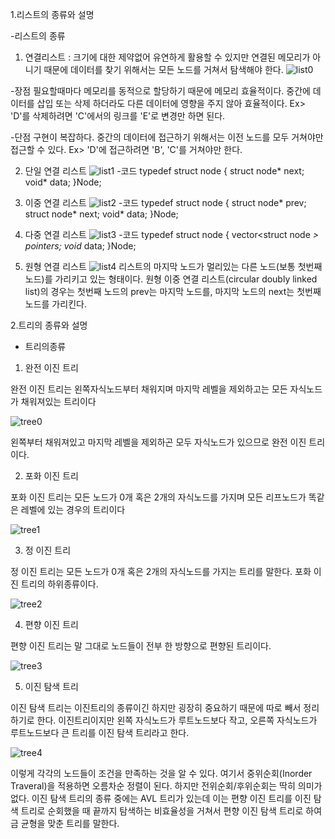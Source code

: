1.리스트의 종류와 설명

-리스트의 종류

1) 연결리스트 : 크기에 대한 제약없어 유연하게 활용할 수 있지만 연결된 메모리가 아니기 때문에 데이터를 찾기 위해서는 모든 노드를 거쳐서 탐색해야 한다.
![list0](https://user-images.githubusercontent.com/55431033/68275831-04067e80-00b0-11ea-8f53-0d0d8e9dcd34.png)

-장점
필요할때마다 메모리를 동적으로 할당하기 때문에 메모리 효율적이다.
중간에 데이터를 삽입 또는 삭제 하더라도 다른 데이터에 영향을 주지 않아 효율적이다.
Ex> 'D'를 삭제하려면 'C'에서의 링크를 'E'로 변경만 하면 된다.

-단점
구현이 복잡하다.
중간의 데이터에 접근하기 위해서는 이전 노드를 모두 거쳐야만 접근할 수 있다.
Ex> 'D'에 접근하려면 'B', 'C'를 거쳐야만 한다.

2) 단일 연결 리스트
![list1](https://user-images.githubusercontent.com/55431033/68275836-0a94f600-00b0-11ea-8a66-db9d222ce763.png)
-코드 
typedef struct node
{
    struct node* next;
    void* data;
}Node;

3) 이중 연결 리스트
![list2](https://user-images.githubusercontent.com/55431033/68275858-0ff24080-00b0-11ea-93bb-98a2df76682b.png)
-코드
typedef struct node
{
    struct node* prev;
    struct node* next;
    void* data;
}Node;

4) 다중 연결 리스트
![list3](https://user-images.githubusercontent.com/55431033/68275926-1a143f00-00b0-11ea-860e-9d265b5aa859.png)
-코드
typedef struct node
{
    vector<struct node *> pointers;
    void* data;
}Node;

5) 원형 연결 리스트
![list4](https://user-images.githubusercontent.com/55431033/68275982-21d3e380-00b0-11ea-94c8-9c836e91ae4c.png)
리스트의 마지막 노드가 멀리있는 다른 노드(보통 첫번째 노드)를 가리키고 있는 형태이다.
 원형 이중 연결 리스트(circular doubly linked list)의 경우는 첫번째 노드의 prev는 마지막 노드를, 마지막 노드의 next는 첫번째 노드를 가리킨다.
 
 
 
2.트리의 종류와 설명
 
- 트리의종류

1) 완전 이진 트리

완전 이진 트리는 왼쪽자식노드부터 채워지며 마지막 레벨을 제외하고는 모든 자식노드가 채워져있는 트리이다
 
 ![tree0](https://user-images.githubusercontent.com/55431033/68277695-146c2880-00b3-11ea-87d3-a0d2a273d9bb.png)
 
왼쪽부터 채워져있고 마지막 레벨을 제외하곤 모두 자식노드가 있으므로 완전 이진 트리이다.
 
 2) 포화 이진 트리
 
포화 이진 트리는 모든 노드가 0개 혹은 2개의 자식노드를 가지며 모든 리프노드가 똑같은 레벨에 있는 경우의 트리이다

![tree1](https://user-images.githubusercontent.com/55431033/68277696-1504bf00-00b3-11ea-821f-154f9b68ae55.jpg)

3) 정 이진 트리

정 이진 트리는 모든 노드가 0개 혹은 2개의 자식노드를 가지는 트리를 말한다. 포화 이진 트리의 하위종류이다.

![tree2](https://user-images.githubusercontent.com/55431033/68277698-1635ec00-00b3-11ea-8596-dc7652157cea.png)

4) 편향 이진 트리

편향 이진 트리는 말 그대로 노드들이 전부 한 방향으로 편향된 트리이다.

![tree3](https://user-images.githubusercontent.com/55431033/68277704-17ffaf80-00b3-11ea-8675-3967fe77ae49.png)

5) 이진 탐색 트리

이진 탐색 트리는 이진트리의 종류이긴 하지만 굉장히 중요하기 때문에 따로 빼서 정리하기로 한다.
이진트리이지만 왼쪽 자식노드가 루트노드보다 작고, 오른쪽 자식노드가 루트노드보다 큰 트리를 이진 탐색 트리라고 한다.

![tree4](https://user-images.githubusercontent.com/55431033/68277706-1930dc80-00b3-11ea-8b3b-16d8d8b92657.jpg)

이렇게 각각의 노드들이 조건을 만족하는 것을 알 수 있다.
여기서 중위순회(Inorder Traveral)을 적용하면 오름차순 정렬이 된다. 하지만 전위순회/후위순회는 딱히 의미가 없다.
이진 탐색 트리의 종류 중에는 AVL 트리가 있는데 이는 편향 이진 트리를 이진 탐색 트리로 순회했을 때 끝까지 탐색하는 비효율성을 거쳐서
편향 이진 탐색 트리로 하여금 균형을 맞춘 트리를 말한다. 




 


  
  
